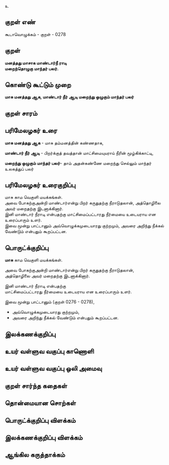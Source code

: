 உ

## குறள் எண் 

கூடாவொழுக்கம் - குறள் - 0278  

## குறள் 

**மனத்தது மாசாக மாண்டார்நீ ராடி  
மறைந்தொழுகு மாந்தர் பலர்.**

## கொண்டு கூட்டும் முறை

**மாசு மனத்தது ஆக, மாண்டார் நீர் ஆடி மறைந்து ஒழுகும் மாந்தர் பலர்** 

## குறள் சாரம் 


## பரிமேலழகர் உரை

**மாசு மனத்தது ஆக** - மாசு தம்மனத்தின் கண்ணதாக,   

**மாண்டார் நீர் ஆடி** - பிறர்க்குத் தவத்தான் மாட்சிமையுயராய் நீரின் மூழ்கிக்காட்டி,  

**மறைந்து ஒழுகும் மாந்தர் பலர்**- தாம் அதன்கண்ணே மறைந்து செல்லும் மாந்தர் உலகத்துப் பலர்  

## பரிமேலழகர் உரைகுறிப்பு   

மாசு காம வெகுளி மயக்கங்கள்.   
அவை போகற்குஅன்றி மாண்டார்என்று பிறர் கருதுதற்கு நீராடுதலான், அத்தொழிலை அவர் மறைதற்கு இடனாக்கினார்.  
இனி மாண்டார் நீராடி என்பதற்கு மாட்சிமைப்பட்டாரது நீர்மையை உடையராய என உரைப்பாரும் உளர்.  
இவை மூன்று பாட்டானும் அவ்வொழுக்கமுடையாரது குற்றமும், அவரை அறிந்து நீக்கல் வேண்டும் என்பதும் கூறப்பட்டன.  

## பொருட்க்குறிப்பு 

**மாசு** காம வெகுளி மயக்கங்கள்.     

அவை போகற்குஅன்றி மாண்டார்என்று பிறர் கருதுதற்கு நீராடுதலான்,  
அத்தொழிலை அவர் மறைதற்கு இடனாக்கினார்.    

இனி மாண்டார் நீராடி என்பதற்கு  
மாட்சிமைப்பட்டாரது நீர்மையை உடையராய என உரைப்பாரும் உளர்.  

இவை மூன்று பாட்டானும் (குறள் 0276 - 0278),  
* அவ்வொழுக்கமுடையாரது குற்றமும்,   
* அவரை அறிந்து நீக்கல் வேண்டும் என்பதும் கூறப்பட்டன.  

## இலக்கணக்குறிப்பு  


## உயர் வள்ளுவ வகுப்பு காணொளி


## உயர் வள்ளுவ வகுப்பு ஒலி அமைவு 

 
## குறள் சார்ந்த கதைகள் 


## தொன்மையான சொற்கள்


## பொருட்க்குறிப்பு விளக்கம்


## இலக்கணக்குறிப்பு விளக்கம்


## ஆங்கில கருத்தாக்கம் 



